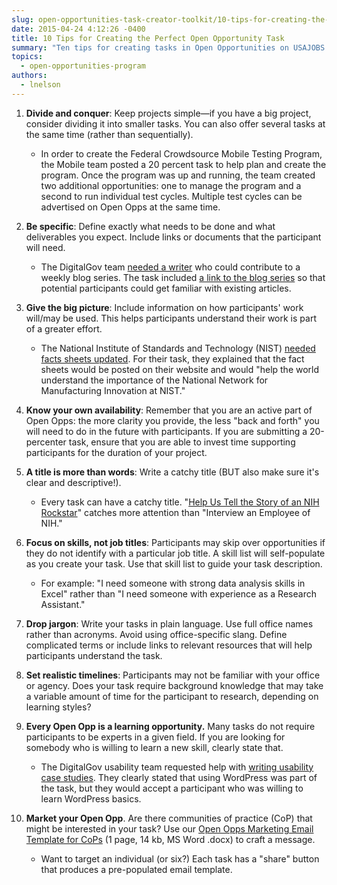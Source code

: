 ```yaml
---
slug: open-opportunities-task-creator-toolkit/10-tips-for-creating-the-perfect-open-opportunity-task
date: 2015-04-24 4:12:26 -0400
title: 10 Tips for Creating the Perfect Open Opportunity Task
summary: "Ten tips for creating tasks in Open Opportunities on USAJOBS."
topics:
  - open-opportunities-program
authors:
  - lnelson
---
```


1. **Divide and conquer**: Keep projects simple&mdash;if you have a big project, consider dividing it into smaller tasks. You can also offer several tasks at the same time (rather than sequentially).

   - In order to create the Federal Crowdsource Mobile Testing Program, the Mobile team posted a 20 percent task to help plan and create the program. Once the program was up and running, the team created two additional opportunities: one to manage the program and a second to run individual test cycles. Multiple test cycles can be advertised on Open Opps at the same time.

2. **Be specific**: Define exactly what needs to be done and what deliverables you expect. Include links or documents that the participant will need.

   - The DigitalGov team [needed a writer](https://openopps.usajobs.gov/tasks/25) who could contribute to a weekly blog series. The task included [a link to the blog series](https://www.usajobs.gov/tag/trends-on-tuesday/) so that potential participants could get familiar with existing articles.

3. **Give the big picture**: Include information on how participants' work will/may be used. This helps participants understand their work is part of a greater effort.

   - The National Institute of Standards and Technology (NIST) [needed facts sheets updated](https://openopps.usajobs.gov/tasks/24). For their task, they explained that the fact sheets would be posted on their website and would "help the world understand the importance of the National Network for Manufacturing Innovation at NIST."

4. **Know your own availability**: Remember that you are an active part of Open Opps: the more clarity you provide, the less "back and forth" you will need to do in the future with participants. If you are submitting a 20-percenter task, ensure that you are able to invest time supporting participants for the duration of your project.

5. **A title is more than words**: Write a catchy title (BUT also make sure it's clear and descriptive!).

   - Every task can have a catchy title. "[Help Us Tell the Story of an NIH Rockstar](http://gsablogs.gsa.gov/dsic/2013/05/07/help-us-tell-the-story-about-a-nih-rockstar-who-is-creating-modular-on-the-go-content/)" catches more attention than "Interview an Employee of NIH."

6. **Focus on skills, not job titles**: Participants may skip over opportunities if they do not identify with a particular job title. A skill list will self-populate as you create your task. Use that skill list to guide your task description.

   - For example: "I need someone with strong data analysis skills in Excel" rather than "I need someone with experience as a Research Assistant."

7. **Drop jargon**: Write your tasks in plain language. Use full office names rather than acronyms. Avoid using office-specific slang. Define complicated terms or include links to relevant resources that will help participants understand the task.

8. **Set realistic timelines**: Participants may not be familiar with your office or agency. Does your task require background knowledge that may take a variable amount of time for the participant to research, depending on learning styles?

9. **Every Open Opp is a learning opportunity.** Many tasks do not require participants to be experts in a given field. If you are looking for somebody who is willing to learn a new skill, clearly state that.

   - The DigitalGov usability team requested help with [writing usability case studies](https://openopps.usajobs.gov/tasks/18). They clearly stated that using WordPress was part of the task, but they would accept a participant who was willing to learn WordPress basics.

10. **Market your Open Opp**. Are there communities of practice (CoP) that might be interested in your task? Use our [Open Opps Marketing Email Template for CoPs](https://s3.amazonaws.com/digitalgov/_legacy-img/2015/04/Open-Opps-Marketing-Email-Template-for-CoPs.docx) (1 page, 14 kb, MS Word .docx) to craft a message.
    - Want to target an individual (or six?) Each task has a "share" button that produces a pre-populated email template.
